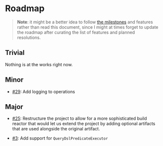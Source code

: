 Roadmap
=======

 > **Note**: it might be a better idea to follow
 [the milestones](https://github.com/mmnaseri/spring-data-mock/milestones)
 and features rather than read this document, since I might at times
 forget to update the roadmap after curating the list of features and
 planned resolutions.

Trivial
-------

Nothing is at the works right now.

Minor
-----

  * [#29](https://github.com/mmnaseri/spring-data-mock/issues/29):
  Add logging to operations

Major
-----

  * [#25](https://github.com/mmnaseri/spring-data-mock/issues/25):
  Restructure the project to allow for a more sophisticated build reactor
  that would let us extend the project by adding optional artifacts that
  are used alongside the original artifact.

  * [#3](https://github.com/mmnaseri/spring-data-mock/issues/3):
   Add support for `QueryDslPredicateExecutor`